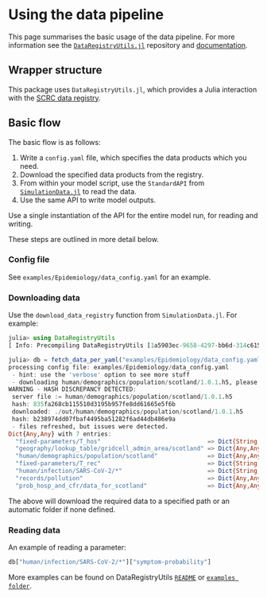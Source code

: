 # Using the data pipeline

This page summarises the basic usage of the data pipeline.
For more information see the [`DataRegistryUtils.jl`](https://github.com/ScottishCovidResponse/DataRegistryUtils.jl)
repository and [documentation](https://scottishcovidresponse.github.io/DataRegistryUtils.jl/stable/).

## Wrapper structure

This package uses `DataRegistryUtils.jl`, which provides a Julia interaction with the [SCRC data registry](https://data.scrc.uk).

## Basic flow

The basic flow is as follows:

1. Write a `config.yaml` file, which specifies the data products which you need.
2. Download the specified data products from the registry.
3. From within your model script, use the `StandardAPI` from [`SimulationData.jl`](https://github.com/ScottishCovidResponse/SimulationData.jl) to read the data.
4. Use the same API to write model outputs.

Use a single instantiation of the API for the entire model run, for reading and writing.

These steps are outlined in more detail below.

### Config file

See `examples/Epidemiology/data_config.yaml` for an example.

### Downloading data

Use the `download_data_registry` function from `SimulationData.jl`. For example:
```julia
julia> using DataRegistryUtils
[ Info: Precompiling DataRegistryUtils [1a5903ec-9658-4297-bb6d-314c615f2e02]

julia> db = fetch_data_per_yaml("examples/Epidemiology/data_config.yaml")
processing config file: examples/Epidemiology/data_config.yaml
 - hint: use the 'verbose' option to see more stuff
 - downloading human/demographics/population/scotland/1.0.1.h5, please wait...
WARNING - HASH DISCREPANCY DETECTED:
 server file := human/demographics/population/scotland/1.0.1.h5
 hash: 835fa268cb115510d3195b957fe8dd61665e5f6b
 downloaded: ./out/human/demographics/population/scotland/1.0.1.h5
 hash: b238974dd07fbaf4495ba51282f6ad44db486e9a
 - files refreshed, but issues were detected.
Dict{Any,Any} with 7 entries:
  "fixed-parameters/T_hos"                              => Dict{String,Any}("T_hos"=>Dict{String,Any}("value"=>5,"type"=>"point-estim…
  "geography/lookup_table/gridcell_admin_area/scotland" => Dict{Any,Any}("/conversiontable/scotland"=>NamedTuple{(:grid1km_id, :grid1…
  "human/demographics/population/scotland"              => Dict{Any,Any}("/travel_to_work_area/age/genders"=>[87.0 93.0 … 22.0 37.0; …
  "fixed-parameters/T_rec"                              => Dict{String,Any}("T_rec"=>Dict{String,Any}("value"=>11,"type"=>"point-esti…
  "human/infection/SARS-CoV-2/*"                        => Dict{String,Any}("symptom-probability"=>Dict{String,Any}("value"=>0.692,"t…
  "records/pollution"                                   => Dict{Any,Any}("/array"=>[NaN NaN; NaN NaN; … ; NaN NaN; NaN NaN])
  "prob_hosp_and_cfr/data_for_scotland"                 => Dict{Any,Any}("/cfr_byage"=>NamedTuple{(:p_h, :cfr, :p_d),Tuple{Float64,Fl…

```

The above will download the required data to a specified path or an automatic folder if none defined.

### Reading data

An example of reading a parameter:

```julia
db["human/infection/SARS-CoV-2/*"]["symptom-probability"]
```

More examples can be found on DataRegistryUtils [`README`](https://github.com/ScottishCovidResponse/DataRegistryUtils.jl#readme) or [`examples folder`](https://github.com/ScottishCovidResponse/DataRegistryUtils.jl/tree/main/examples).
